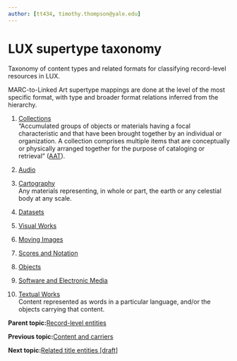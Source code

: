 ```yaml
---
author: [tt434, timothy.thompson@yale.edu]
---
```


# LUX supertype taxonomy

Taxonomy of content types and related formats for classifying record-level resources in LUX.

MARC-to-Linked Art supertype mappings are done at the level of the most specific format, with type and broader format relations inferred from the hierarchy.



1.  [Collections](../../concepts/supertypes/collectionformats.md)  
“Accumulated groups of objects or materials having a focal characteristic and that have been brought together by an individual or organization. A collection comprises multiple items that are conceptually or physically arranged together for the purpose of cataloging or retrieval” \([AAT](http://www.getty.edu/vow/AATFullDisplay?find=&logic=AND&note=&subjectid=300025976)\).
2.  [Audio](../../concepts/supertypes/audioformats.md)  

3.  [Cartography](../../concepts/supertypes/cartographicformats.md)  
Any materials representing, in whole or part, the earth or any celestial body at any scale.
4.  [Datasets](../../concepts/supertypes/dataformats.md)  

5.  [Visual Works](../../concepts/supertypes/imageformats.md)  

6.  [Moving Images](../../concepts/supertypes/movingimageformats.md)  

7.  [Scores and Notation](../../concepts/supertypes/notationformats.md)  

8.  [Objects](../../concepts/supertypes/objectformats.md)  

9.  [Software and Electronic Media](../../concepts/supertypes/softwareformats.md)  

10. [Textual Works](../../concepts/supertypes/textualformats.md)  
Content represented as words in a particular language, and/or the objects carrying that content.

**Parent topic:**[Record-level entities](../../concepts/record_level_entities.md)

**Previous topic:**[Content and carriers](../../tasks/content_and_carriers.md)

**Next topic:**[Related title entities \[draft\]](../../tasks/names-and-labels/related_title_entities.md)

